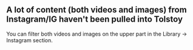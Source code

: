 ## A lot of content (both videos and images) from Instagram/IG haven't been pulled into Tolstoy

You can filter both videos and images on the upper part in the Library -> Instagram section.